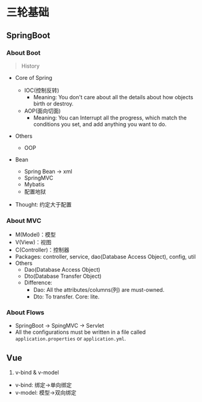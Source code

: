 # 三轮基础

## SpringBoot

### About Boot

> History

- Core of Spring
  - IOC(控制反转)
    - Meaning: You don't care about all the details about how objects birth or destroy.
  - AOP(面向切面)
    - Meaning: You can Interrupt all the progress, which match the conditions you set, and add anything you want to do.

- Others
  - OOP

- Bean
  - Spring Bean -> xml
  - SpringMVC
  - Mybatis
  - 配置地狱

- Thought: 约定大于配置

### About MVC

- M(Model)：模型
- V(View)：视图
- C(Controller)：控制器
- Packages: controller, service, dao(Database Access Object), config, util
- Others
  - Dao(Database Access Object)
  - Dto(Database Transfer Object)
  - Difference:
    - Dao: All the attributes/columns(列) are must-owned.
    - Dto: To transfer. Core: lite.


### About Flows

- SpringBoot       ->        SpingMVC         ->         Servlet
- All the configurations must be written in a file called `application.properties` or `application.yml`.

## Vue

1. v-bind & v-model
  - v-bind: 绑定->单向绑定
  - v-model: 模型->双向绑定


